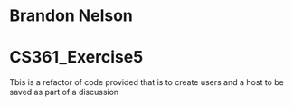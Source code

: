 # Brandon Nelson
# CS361_Exercise5


Tbis is a refactor of code provided that is to create users and a host to be saved as part of a discussion